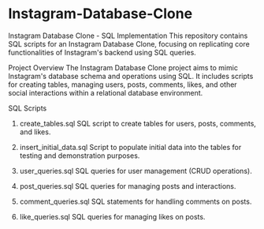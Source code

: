 # Instagram-Database-Clone

Instagram Database Clone - SQL Implementation
This repository contains SQL scripts for an Instagram Database Clone, focusing on replicating core functionalities of Instagram's backend using SQL queries.

Project Overview
The Instagram Database Clone project aims to mimic Instagram's database schema and operations using SQL. It includes scripts for creating tables, managing users, posts, comments, likes, and other social interactions within a relational database environment.

SQL Scripts
1. create_tables.sql
SQL script to create tables for users, posts, comments, and likes.

2. insert_initial_data.sql
Script to populate initial data into the tables for testing and demonstration purposes.

3. user_queries.sql
SQL queries for user management (CRUD operations).

4. post_queries.sql
SQL queries for managing posts and interactions.

5. comment_queries.sql
SQL statements for handling comments on posts.

6. like_queries.sql
SQL queries for managing likes on posts.

